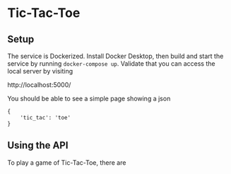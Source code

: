 # Tic-Tac-Toe

## Setup

The service is Dockerized. Install Docker Desktop, then build and start the service by running `docker-compose up`. Validate that you can access the local server by visiting

http://localhost:5000/

You should be able to see a simple page showing a json
```
{
    'tic_tac': 'toe'
}
```

## Using the API

To play a game of Tic-Tac-Toe, there are 



